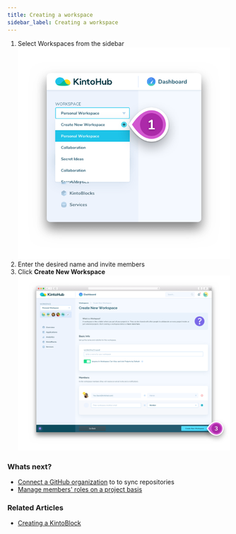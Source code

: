 ```yaml
---
title: Creating a workspace
sidebar_label: Creating a workspace
---
```


1. Select Workspaces from the sidebar
![Screenshot - Select Workspace](/docs/assets/creating-a-workspace-1.png)
2. Enter the desired name and invite members
3. Click **Create New Workspace**
![Screenshot - Create New Workspace](/docs/assets/creating-a-workspace-2-3.png)

### Whats next?
* [Connect a GitHub organization](connecting-a-github-organization.md) to to sync repositories
* [Manage members' roles on a project basis](managing-members.md)

### Related Articles

* [Creating a KintoBlock](creating-a-kintoblock.md)
